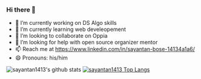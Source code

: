 ### Hi there 👋 
- 🔭 I’m currently working on DS Algo skills
- 🌱 I’m currently learning web develeopement
- 👯 I’m looking to collaborate on Oppia
- 🤔 I’m looking for help with open source organizer mentor
- 📫 Reach me at https://www.linkedin.com/in/sayantan-bose-14134a1a6/
- 😄 Pronouns: his/him

![sayantan1413's github stats](https://github-readme-stats.vercel.app/api?username=sayantan1413&show_icons=true&theme=tokyonight)
[![sayantan1413 Top Langs](https://github-readme-stats.vercel.app/api/top-langs/?username=sayantan1413&layout=demo)](https://github.com/sayantan1413/github-readme-stats)


<!--
**sayantan1413/sayantan1413** is a ✨ _special_ ✨ repository because its `README.md` (this file) appears on your GitHub profile.

Here are some ideas to get you started:

- 🔭 I’m currently working on DS Algo skills
- 🌱 I’m currently learning web develeopement
- 👯 I’m looking to collaborate on Oppia
- 🤔 I’m looking for help with open source organizer mentor
- 📫 Reach me at https://www.linkedin.com/in/sayantan-bose-14134a1a6/
- 😄 Pronouns: his/him
- ⚡ Fun fact: 
-->
